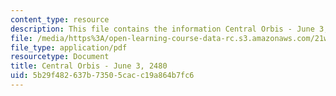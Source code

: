 ```yaml
---
content_type: resource
description: This file contains the information Central Orbis - June 3, 2480.
file: /media/https%3A/open-learning-course-data-rc.s3.amazonaws.com/21w-763j-transmedia-storytelling-modern-science-fiction-spring-2014/5b29f482637b73505cacc19a864b7fc6_MIT21W_763JS14_6-03-2480.pdf
file_type: application/pdf
resourcetype: Document
title: Central Orbis - June 3, 2480
uid: 5b29f482-637b-7350-5cac-c19a864b7fc6
---
```

